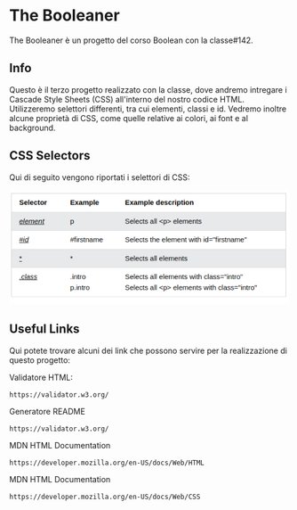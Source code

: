 # The Booleaner
The Booleaner è un progetto del corso Boolean con la classe#142.

## Info

Questo è il terzo progetto realizzato con la classe, dove andremo intregare i Cascade Style Sheets (CSS) all'interno del nostro codice HTML. Utilizzeremo selettori differenti, tra cui elementi, classi e id. Vedremo inoltre alcune proprietà di CSS, come quelle relative ai colori, ai font e al background.

## CSS Selectors
Qui di seguito vengono riportati i selettori di CSS:

![Model](https://github.com/simoneburrai/html-css-booleaner/blob/master/img/Screenshot%20From%202025-01-27%2017-20-44.png)

## Useful Links

Qui potete trovare alcuni dei link che possono servire per la realizzazione di questo progetto:


Validatore HTML:
```
https://validator.w3.org/
```
Generatore README
```
https://validator.w3.org/
```
MDN HTML Documentation
```
https://developer.mozilla.org/en-US/docs/Web/HTML
```

MDN HTML Documentation
```
https://developer.mozilla.org/en-US/docs/Web/CSS
```